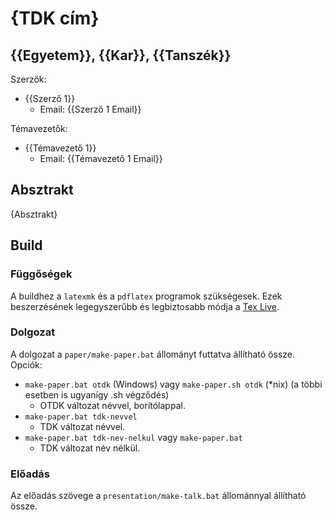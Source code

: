 # {TDK cím}

## {{Egyetem}}, {{Kar}}, {{Tanszék}}

Szerzők:
  * {{Szerző 1}}
    * Email: {{Szerző 1 Email}}

Témavezetők:
  * {{Témavezető 1}}
    * Email: {{Témavezető 1 Email}}

## Absztrakt

{Absztrakt}

## Build

### Függőségek

A buildhez a `latexmk` és a `pdflatex` programok szükségesek. Ezek beszerzésének legegyszerűbb és legbiztosabb módja a [Tex Live](https://www.tug.org/texlive/acquire-netinstall.html).

### Dolgozat

A dolgozat a `paper/make-paper.bat` állományt futtatva állítható össze. Opciók:

  * `make-paper.bat otdk` (Windows) vagy `make-paper.sh otdk` (*nix) (a többi esetben is ugyanígy .sh végződés)
    * OTDK változat névvel, borítólappal.
  * `make-paper.bat tdk-nevvel`
    * TDK változat névvel.
  * `make-paper.bat tdk-nev-nelkul` vagy `make-paper.bat`
    * TDK változat név nélkül.

### Előadás

Az előadás szövege a `presentation/make-talk.bat` állománnyal állítható össze.
